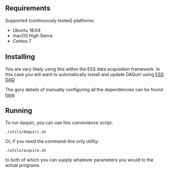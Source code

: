 ## Requirements

Supported (continuously tested) platforms:
- Ubuntu 18.04
- macOS High Sierra
- Centos 7

## Installing

You are very likely using this within the ESS data acquisition framework. In this case you will want to automatically install and update DAQuiri using [ESS DAQ](https://github.com/ess-dmsc/essdaq)

The gory details of manually configuring all the dependencies can be found [here](manual_building.md)

## Running

To run daquiri, you can use this convenience script:
```
./utils/daquiri.sh
```
Or, if you need the command-line only utility:
```
./utils/acquire.sh
```
to both of which you can supply whatever parameters you would to the actual programs.

